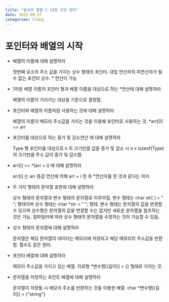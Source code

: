 ```yaml
---
title: "윤성우 열혈 C 13장 간단 정리"
date: 2021-09-27
categories: Clang
---
```


# 포인터와 배열의 시작

- 배열의 이름에 대해 설명하라

  첫번째 요소의 주소 값을 가지는 상수 형태의 포인터. 대입 연산자의 피연산자가 될 수 없는 포인터 상수. \* 연산이 가능

- 1차원 배열 이름의 포인터 형과 배열 이름을 대상으로 하는 \*연산에 대해 설명하라

  배열의 이름이 가리키는 대상을 기준으로 결정함.

- 포인터와 배열의 이름처럼 사용하는 것에 대해 설명하라

  배열의 이름이 메모리 주소값을 가지는 것을 이용해 포인터로 사용하는 것. \*arr[0] == arr

- 포인터를 대상으로 하는 증가 및 감소연산 에 대해 설명하라

  Type 형 포인터를 대상으로 n 의 크기만큼 값을 증가 및 감소 시 n x sizeof(Type) 의 크기만큼 주소 값이 증가 및 감소함.

- arr[i] == \*(arr + i) 에 대해 설명하라

  arr[i] 는 arr 증감 연산에 의해 arr + i 한 후 \*연산자를 한 것과 같다는 의미.

- 두 가지 형태의 문자열 표현에 대해 설명하라

  상수 형태의 문자열과 변수 형태의 문자열로 이루어짐. 변수 형태는 char str[ ] = " "; 형태이며 상수 형태는 char \*str = " "; 형태. 변수 형태는 문자열의 값을 변경할 수 있으며 상수형은 문자열의 값을 변경할 수는 없지만 새로운 문자열을 참조하는 것은 가능. 컴파일러에 따라 상수 형태의 문자열을 수정하는 것이 가능할 수 있음.

- 상수 형태의 문자열에 대해 설명하라

  문자열은 해당 문자열의 데이터는 메모리에 저장되고 해당 메모리의 주소값을 반환함. 함수도 같은 원리.

- 포인터 배열에 대해 설명하라

  메모리 주소값을 가지고 있는 배열. 자료형 \*변수명[(길이)] = {} 형태로 가지는 것.

- 문자열을 저장하는 포인트 배열에 대해 설명하라

  문자열이 저장될 시 메모리 주소를 반환하는 것을 이용한 배열. char \*변수명[(길이)] = {"string"}
